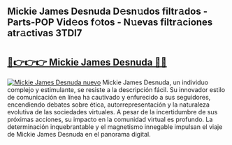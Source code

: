 ## Mickie James Desnuda D𝚎sn𝚞dos filtr𝚊dos - Parts-POP Vid𝚎os f𝚘tos - N𝚞evas filtr𝚊ciones atr𝚊ctivas 3TDl7

# <h2><a href="http://mb05psd.tromn.icu/?c=Mickie+James+Desnuda">🔗👉👉👉 Mickie James Desnuda 🔗🔗</a></h2>

[![Mickie James Desnuda nuevo](https://i.imgur.com/pEAQMta.gif)](http://mb05psd.tromn.icu/?c=Mickie+James+Desnuda)
Mickie James Desnuda, un individuo complejo y estimulante, se resiste a la descripción fácil. Su innovador estilo de comunicación en línea ha cautivado y enfurecido a sus seguidores, encendiendo debates sobre ética, autorrepresentación y la naturaleza evolutiva de las sociedades virtuales. A pesar de la incertidumbre de sus próximas acciones, su impacto en la comunidad virtual es profundo. La determinación inquebrantable y el magnetismo innegable impulsan el viaje de Mickie James Desnuda en el panorama digital.
